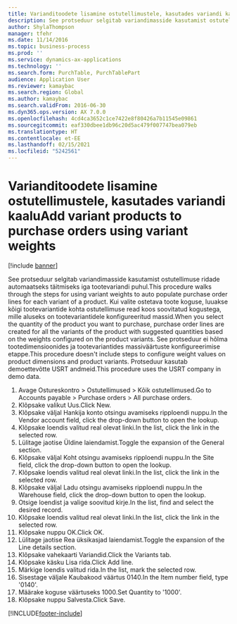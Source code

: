 ```yaml
---
title: Varianditoodete lisamine ostutellimustele, kasutades variandi kaalu
description: See protseduur selgitab variandimasside kasutamist ostutellimuse ridade automaatseks täitmiseks iga tootevariandi puhul.
author: ShylaThompson
manager: tfehr
ms.date: 11/14/2016
ms.topic: business-process
ms.prod: ''
ms.service: dynamics-ax-applications
ms.technology: ''
ms.search.form: PurchTable, PurchTablePart
audience: Application User
ms.reviewer: kamaybac
ms.search.region: Global
ms.author: kamaybac
ms.search.validFrom: 2016-06-30
ms.dyn365.ops.version: AX 7.0.0
ms.openlocfilehash: 4cd4ca3652c1ce7422e8f80426a7b11545e09861
ms.sourcegitcommit: eaf330dbee1db96c20d5ac479f007747bea079eb
ms.translationtype: HT
ms.contentlocale: et-EE
ms.lasthandoff: 02/15/2021
ms.locfileid: "5242561"
---
```

# <a name="add-variant-products-to-purchase-orders-using-variant-weights"></a><span data-ttu-id="ce61b-103">Varianditoodete lisamine ostutellimustele, kasutades variandi kaalu</span><span class="sxs-lookup"><span data-stu-id="ce61b-103">Add variant products to purchase orders using variant weights</span></span>

[!include [banner](../../includes/banner.md)]

<span data-ttu-id="ce61b-104">See protseduur selgitab variandimasside kasutamist ostutellimuse ridade automaatseks täitmiseks iga tootevariandi puhul.</span><span class="sxs-lookup"><span data-stu-id="ce61b-104">This procedure walks through the steps for using variant weights to auto populate purchase order lines for each variant of a product.</span></span> <span data-ttu-id="ce61b-105">Kui valite ostetava toote koguse, luuakse kõigi tootevariantide kohta ostutellimuse read koos soovitatud kogustega, mille aluseks on tootevariantidele konfigureeritud massid.</span><span class="sxs-lookup"><span data-stu-id="ce61b-105">When you select the quantity of the product you want to purchase, purchase order lines are created for all the variants of the product with suggested quantities based on the weights configured on the product variants.</span></span> <span data-ttu-id="ce61b-106">See protseduur ei hõlma tootedimensioonides ja tootevariantides massiväärtuste konfigureerimise etappe.</span><span class="sxs-lookup"><span data-stu-id="ce61b-106">This procedure doesn't include steps to configure weight values on product dimensions and product variants.</span></span> <span data-ttu-id="ce61b-107">Protseduur kasutab demoettevõtte USRT andmeid.</span><span class="sxs-lookup"><span data-stu-id="ce61b-107">This procedure uses the USRT company in demo data.</span></span>

1. <span data-ttu-id="ce61b-108">Avage Ostureskontro > Ostutellimused > Kõik ostutellimused.</span><span class="sxs-lookup"><span data-stu-id="ce61b-108">Go to Accounts payable > Purchase orders > All purchase orders.</span></span>
2. <span data-ttu-id="ce61b-109">Klõpsake valikut Uus.</span><span class="sxs-lookup"><span data-stu-id="ce61b-109">Click New.</span></span>
3. <span data-ttu-id="ce61b-110">Klõpsake väljal Hankija konto otsingu avamiseks ripploendi nuppu.</span><span class="sxs-lookup"><span data-stu-id="ce61b-110">In the Vendor account field, click the drop-down button to open the lookup.</span></span>
4. <span data-ttu-id="ce61b-111">Klõpsake loendis valitud real olevat linki.</span><span class="sxs-lookup"><span data-stu-id="ce61b-111">In the list, click the link in the selected row.</span></span>
5. <span data-ttu-id="ce61b-112">Lülitage jaotise Üldine laiendamist.</span><span class="sxs-lookup"><span data-stu-id="ce61b-112">Toggle the expansion of the General section.</span></span>
6. <span data-ttu-id="ce61b-113">Klõpsake väljal Koht otsingu avamiseks ripploendi nuppu.</span><span class="sxs-lookup"><span data-stu-id="ce61b-113">In the Site field, click the drop-down button to open the lookup.</span></span>
7. <span data-ttu-id="ce61b-114">Klõpsake loendis valitud real olevat linki.</span><span class="sxs-lookup"><span data-stu-id="ce61b-114">In the list, click the link in the selected row.</span></span>
8. <span data-ttu-id="ce61b-115">Klõpsake väljal Ladu otsingu avamiseks ripploendi nuppu.</span><span class="sxs-lookup"><span data-stu-id="ce61b-115">In the Warehouse field, click the drop-down button to open the lookup.</span></span>
9. <span data-ttu-id="ce61b-116">Otsige loendist ja valige soovitud kirje.</span><span class="sxs-lookup"><span data-stu-id="ce61b-116">In the list, find and select the desired record.</span></span>
10. <span data-ttu-id="ce61b-117">Klõpsake loendis valitud real olevat linki.</span><span class="sxs-lookup"><span data-stu-id="ce61b-117">In the list, click the link in the selected row.</span></span>
11. <span data-ttu-id="ce61b-118">Klõpsake nuppu OK.</span><span class="sxs-lookup"><span data-stu-id="ce61b-118">Click OK.</span></span>
12. <span data-ttu-id="ce61b-119">Lülitage jaotise Rea üksikasjad laiendamist.</span><span class="sxs-lookup"><span data-stu-id="ce61b-119">Toggle the expansion of the Line details section.</span></span>
13. <span data-ttu-id="ce61b-120">Klõpsake vahekaarti Variandid.</span><span class="sxs-lookup"><span data-stu-id="ce61b-120">Click the Variants tab.</span></span>
14. <span data-ttu-id="ce61b-121">Klõpsake käsku Lisa rida.</span><span class="sxs-lookup"><span data-stu-id="ce61b-121">Click Add line.</span></span>
15. <span data-ttu-id="ce61b-122">Märkige loendis valitud rida.</span><span class="sxs-lookup"><span data-stu-id="ce61b-122">In the list, mark the selected row.</span></span>
16. <span data-ttu-id="ce61b-123">Sisestage väljale Kaubakood väärtus 0140.</span><span class="sxs-lookup"><span data-stu-id="ce61b-123">In the Item number field, type '0140'.</span></span>
17. <span data-ttu-id="ce61b-124">Määrake koguse väärtuseks 1000.</span><span class="sxs-lookup"><span data-stu-id="ce61b-124">Set Quantity to '1000'.</span></span>
18. <span data-ttu-id="ce61b-125">Klõpsake nuppu Salvesta.</span><span class="sxs-lookup"><span data-stu-id="ce61b-125">Click Save.</span></span>



[!INCLUDE[footer-include](../../../includes/footer-banner.md)]